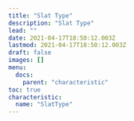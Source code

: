 ```yaml
---
title: "Slat Type"
description: "Slat Type"
lead: ""
date: 2021-04-17T18:50:12.003Z
lastmod: 2021-04-17T18:50:12.003Z
draft: false
images: []
menu:
  docs:
    parent: "characteristic"
toc: true
characteristic:
  name: "SlatType"
---
```

